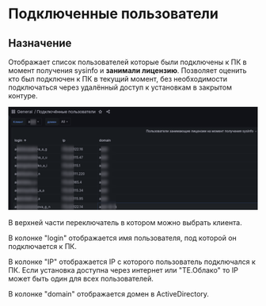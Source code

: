 # Подключенные пользователи

## Назначение

Отображает список пользователей которые были подключены к ПК в момент получения sysinfo и **занимали лицензию**.
Позволяет оценить кто был подключен к ПК в текущий момент, без необходимости подключаться через удалённый доступ
к установкам в закрытом контуре.

![Подключённые пользователи](img/kodeks_connected/connected_people.png "Подключённые пользователи")

В верхней части переключатель в котором можно выбрать клиента. 

В колонке "login" отображается имя пользователя, под которой он подключается к ПК.

В колонке "IP" отображается IP с которого пользователь подключался к ПК. Если установка доступна через интернет или "ТЕ.Облако"
то IP может быть один для всех пользователей.

В колонке "domain" отображается домен в ActiveDirectory.
